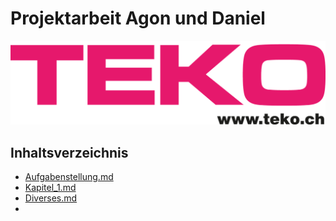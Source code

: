 # Projektarbeit Agon und Daniel

![teko-logo-web.png](Images%2Fteko-logo-web.png)

## Inhaltsverzeichnis
- [Aufgabenstellung.md](PA_Agon_Daniel%2FAufgabenstellung.md)
- [Kapitel_1.md](PA_Agon_Daniel%2FKapitel_1.md)
- [Diverses.md](PA_Agon_Daniel%2FDiverses.md)
- 